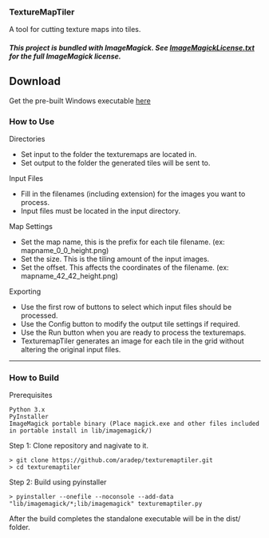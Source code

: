 ### TextureMapTiler
A tool for cutting texture maps into tiles.

##### This project is bundled with **ImageMagick**. See [ImageMagickLicense.txt](./ImageMagickLicense.txt) for the full ImageMagick license.

## Download
Get the pre-built Windows executable [here](https://github.com/aradep/texturemaptiler/releases)

### How to Use
Directories
- Set input to the folder the texturemaps are located in.
- Set output to the folder the generated tiles will be sent to.

Input Files
- Fill in the filenames (including extension) for the images you want to process.
- Input files must be located in the input directory.

Map Settings
- Set the map name, this is the prefix for each tile filename. (ex: mapname_0_0_height.png)
- Set the size. This is the tiling amount of the input images.
- Set the offset. This affects the coordinates of the filename. (ex: mapname_42_42_height.png)

Exporting
- Use the first row of buttons to select which input files should be processed.
- Use the Config button to modify the output tile settings if required.
- Use the Run button when you are ready to process the texturemaps.
- TexturemapTiler generates an image for each tile in the grid without altering the original input files.

---------------
### How to Build

Prerequisites

    Python 3.x
    PyInstaller
    ImageMagick portable binary (Place magick.exe and other files included in portable install in lib/imagemagick/)

Step 1: Clone repository and nagivate to it.

	> git clone https://github.com/aradep/texturemaptiler.git
	> cd texturemaptiler

Step 2: Build using pyinstaller

	> pyinstaller --onefile --noconsole --add-data "lib/imagemagick/*;lib/imagemagick" texturemaptiler.py

After the build completes the standalone executable will be in the dist/ folder.
